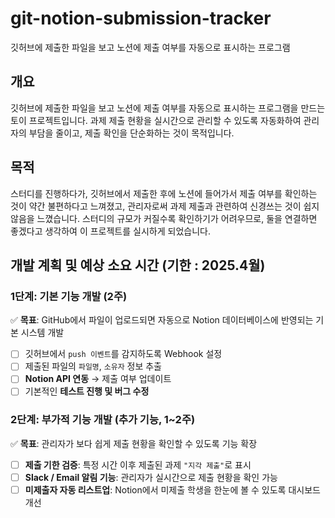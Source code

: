 # git-notion-submission-tracker
깃허브에 제출한 파일을 보고 노션에 제출 여부를 자동으로 표시하는 프로그램

## 개요
깃허브에 제출한 파일을 보고 노션에 제출 여부를 자동으로 표시하는 프로그램을 만드는 토이 프로젝트입니다.
과제 제출 현황을 실시간으로 관리할 수 있도록 자동화하여 관리자의 부담을 줄이고, 제출 확인을 단순화하는 것이 목적입니다.

## 목적
스터디를 진행하다가, 깃허브에서 제출한 후에 노션에 들어가서 제출 여부를 확인하는 것이 약간 불편하다고 느껴졌고,
관리자로써 과제 제출과 관련하여 신경쓰는 것이 쉽지 않음을 느꼈습니다.
스터디의 규모가 커질수록 확인하기가 어려우므로, 둘을 연결하면 좋겠다고 생각하여 이 프로젝트를 실시하게 되었습니다.

## 개발 계획 및 예상 소요 시간 (기한 : 2025.4월)
### **1단계: 기본 기능 개발 (2주)**
✅ **목표**: GitHub에서 파일이 업로드되면 자동으로 Notion 데이터베이스에 반영되는 기본 시스템 개발  
- [ ] 깃허브에서 `push 이벤트`를 감지하도록 Webhook 설정  
- [ ] 제출된 파일의 `파일명`, `소유자` 정보 추출  
- [ ] **Notion API 연동** → 제출 여부 업데이트  
- [ ] 기본적인 **테스트 진행 및 버그 수정**  

### **2단계: 부가적 기능 개발 (추가 기능, 1~2주)**
✅ **목표**: 관리자가 보다 쉽게 제출 현황을 확인할 수 있도록 기능 확장  
- [ ] **제출 기한 검증**: 특정 시간 이후 제출된 과제 `"지각 제출"`로 표시  
- [ ] **Slack / Email 알림 기능**: 관리자가 실시간으로 제출 현황을 확인 가능  
- [ ] **미제출자 자동 리스트업**: Notion에서 미제출 학생을 한눈에 볼 수 있도록 대시보드 개선  
